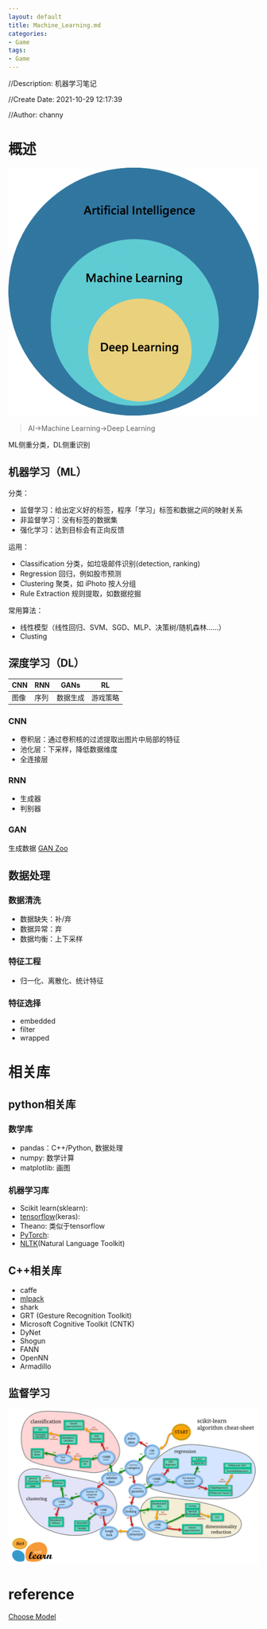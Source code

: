 ```yaml
---
layout: default
title: Machine_Learning.md
categories:
- Game
tags:
- Game
---
```

//Description: 机器学习笔记

//Create Date: 2021-10-29 12:17:39

//Author: channy

# 概述 
![AI](./imageFormat/AI.png)
> AI->Machine Learning->Deep Learning

ML侧重分类，DL侧重识别

## 机器学习（ML）
分类： 
* 监督学习：给出定义好的标签，程序「学习」标签和数据之间的映射关系
* 非监督学习：没有标签的数据集
* 强化学习：达到目标会有正向反馈

运用：
* Classification 分类，如垃圾邮件识别(detection, ranking)
* Regression 回归，例如股市预测
* Clustering 聚类，如 iPhoto 按人分组
* Rule Extraction 规则提取，如数据挖掘

常用算法：
* 线性模型（线性回归、SVM、SGD、MLP、决策树/随机森林......）
* Clusting

## 深度学习（DL）

| CNN | RNN | GANs | RL |
|---|---|---|---|
| 图像 | 序列 | 数据生成 | 游戏策略 |

### CNN
* 卷积层：通过卷积核的过滤提取出图片中局部的特征
* 池化层：下采样，降低数据维度
* 全连接层

### RNN
* 生成器
* 判别器

### GAN
生成数据
[GAN Zoo](https://github.com/hindupuravinash/the-gan-zoo)

## 数据处理
### 数据清洗
* 数据缺失：补/弃
* 数据异常：弃
* 数据均衡：上下采样
### 特征工程
* 归一化、离散化、统计特征
### 特征选择
* embedded
* filter
* wrapped

# 相关库
## python相关库
### 数学库
* pandas：C++/Python, 数据处理
* numpy: 数学计算
* matplotlib: 画图
### 机器学习库
* Scikit learn(sklearn):
* [tensorflow](https://www.tensorflow.org/)(keras):
* Theano: 类似于tensorflow
* [PyTorch](https://pytorch.org/tutorials/):
* [NLTK](https://www.nltk.org/)(Natural Language Toolkit)
## C++相关库
* caffe
* [mlpack](https://mlpack.org/)
* shark
* GRT (Gesture Recognition Toolkit)
* Microsoft Cognitive Toolkit (CNTK)
* DyNet
* Shogun
* FANN
* OpenNN
* Armadillo

## 监督学习
![Choose Model](./imageFormat/ml_map.png)


# reference
[Choose Model](https://scikit-learn.org/stable/tutorial/machine_learning_map/index.html)
